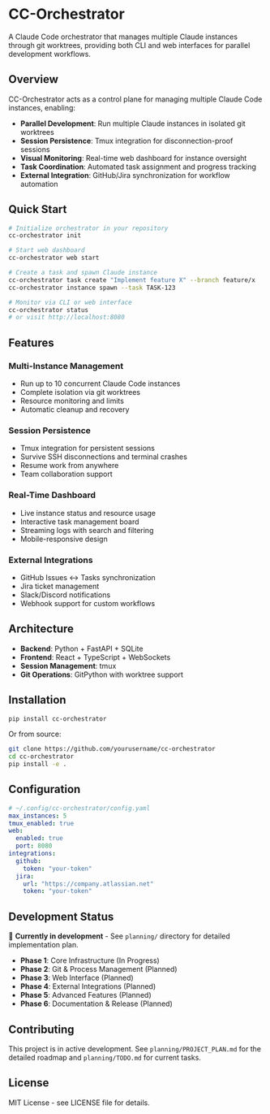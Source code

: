 # CC-Orchestrator

A Claude Code orchestrator that manages multiple Claude instances through git worktrees, providing both CLI and web interfaces for parallel development workflows.

## Overview

CC-Orchestrator acts as a control plane for managing multiple Claude Code instances, enabling:

- **Parallel Development**: Run multiple Claude instances in isolated git worktrees
- **Session Persistence**: Tmux integration for disconnection-proof sessions  
- **Visual Monitoring**: Real-time web dashboard for instance oversight
- **Task Coordination**: Automated task assignment and progress tracking
- **External Integration**: GitHub/Jira synchronization for workflow automation

## Quick Start

```bash
# Initialize orchestrator in your repository
cc-orchestrator init

# Start web dashboard
cc-orchestrator web start

# Create a task and spawn Claude instance
cc-orchestrator task create "Implement feature X" --branch feature/x
cc-orchestrator instance spawn --task TASK-123

# Monitor via CLI or web interface
cc-orchestrator status
# or visit http://localhost:8080
```

## Features

### Multi-Instance Management
- Run up to 10 concurrent Claude Code instances
- Complete isolation via git worktrees
- Resource monitoring and limits
- Automatic cleanup and recovery

### Session Persistence
- Tmux integration for persistent sessions
- Survive SSH disconnections and terminal crashes
- Resume work from anywhere
- Team collaboration support

### Real-Time Dashboard
- Live instance status and resource usage
- Interactive task management board
- Streaming logs with search and filtering
- Mobile-responsive design

### External Integrations
- GitHub Issues ↔ Tasks synchronization
- Jira ticket management
- Slack/Discord notifications
- Webhook support for custom workflows

## Architecture

- **Backend**: Python + FastAPI + SQLite
- **Frontend**: React + TypeScript + WebSockets
- **Session Management**: tmux
- **Git Operations**: GitPython with worktree support

## Installation

```bash
pip install cc-orchestrator
```

Or from source:
```bash
git clone https://github.com/yourusername/cc-orchestrator
cd cc-orchestrator
pip install -e .
```

## Configuration

```yaml
# ~/.config/cc-orchestrator/config.yaml
max_instances: 5
tmux_enabled: true
web:
  enabled: true
  port: 8080
integrations:
  github:
    token: "your-token"
  jira:
    url: "https://company.atlassian.net"
    token: "your-token"
```

## Development Status

🚧 **Currently in development** - See `planning/` directory for detailed implementation plan.

- **Phase 1**: Core Infrastructure (In Progress)
- **Phase 2**: Git & Process Management (Planned)
- **Phase 3**: Web Interface (Planned)
- **Phase 4**: External Integrations (Planned)
- **Phase 5**: Advanced Features (Planned)
- **Phase 6**: Documentation & Release (Planned)

## Contributing

This project is in active development. See `planning/PROJECT_PLAN.md` for the detailed roadmap and `planning/TODO.md` for current tasks.

## License

MIT License - see LICENSE file for details.